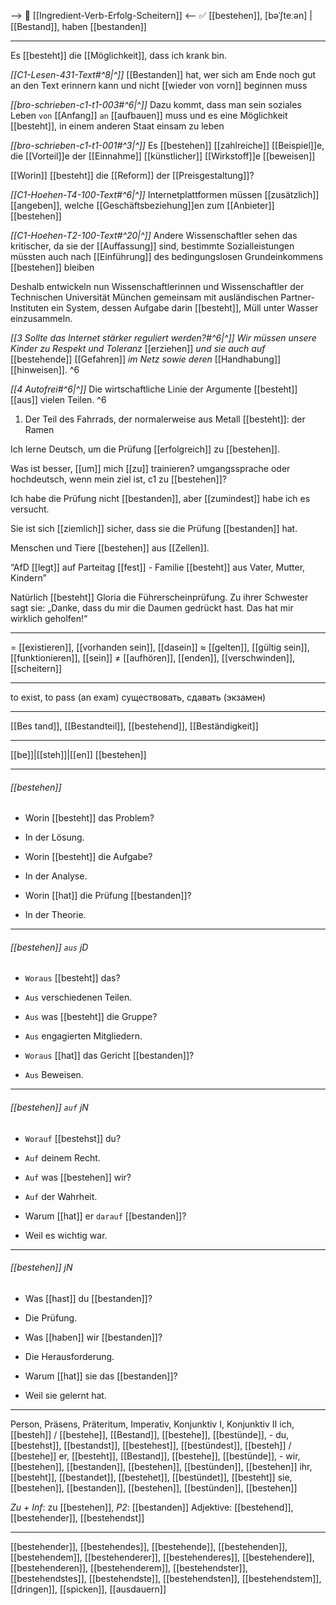 --> 🧗 [[Ingredient-Verb-Erfolg-Scheitern]] <--
✅ [[bestehen]], [bəˈʃteːən] | [[Bestand]], haben [[bestanden]]

---
Es [[besteht]] die [[Möglichkeit]], dass ich krank bin.

*[[C1-Lesen-431-Text#^8|^]]* [[Bestanden]] hat, wer sich am Ende noch gut an den Text erinnern kann und nicht [[wieder von vorn]] beginnen muss

*[[bro-schrieben-c1-t1-003#^6|^]]* Dazu kommt, dass man sein soziales Leben `von` [[Anfang]] `an` [[aufbauen]] muss und es eine Möglichkeit [[besteht]], in einem anderen Staat einsam zu leben

*[[bro-schrieben-c1-t1-001#^3|^]]* Es [[bestehen]] [[zahlreiche]] [[Beispiel]]e, die [[Vorteil]]e der [[Einnahme]] [[künstlicher]] [[Wirkstoff]]e [[beweisen]]

[[Worin]] [[besteht]] die [[Reform]] der [[Preisgestaltung]]?

*[[C1-Hoehen-T4-100-Text#^6|^]]* Internetplattformen müssen [[zusätzlich]] [[angeben]], welche [[Geschäftsbeziehung]]en zum [[Anbieter]] [[bestehen]]

*[[C1-Hoehen-T2-100-Text#^20|^]]* Andere Wissenschaftler sehen das kritischer, da sie der [[Auffassung]] sind, bestimmte Sozialleistungen müssten auch nach [[Einführung]] des bedingungslosen Grundeinkommens [[bestehen]] bleiben

Deshalb entwickeln nun Wissenschaftlerinnen und Wissenschaftler der Technischen Universität München gemeinsam mit ausländischen Partner-Instituten ein System, dessen Aufgabe darin [[besteht]], Müll unter Wasser einzusammeln.  

*[[3 Sollte das Internet stärker reguliert werden?#^6|^]]* _Wir müssen unsere Kinder zu Respekt und Toleranz_ [[erziehen]] _und sie auch auf_ [[bestehende]] [[Gefahren]] _im Netz sowie deren_ [[Handhabung]] [[hinweisen]]. ^6


*[[4 Autofrei#^6|^]]* Die wirtschaftliche Linie der Argumente [[besteht]] [[aus]] vielen Teilen. ^6

1. Der Teil des Fahrrads, der normalerweise aus Metall [[besteht]]: der Ramen 

Ich lerne Deutsch, um die Prüfung [[erfolgreich]] zu [[bestehen]].

Was ist besser, [[um]] mich [[zu]] trainieren? umgangssprache oder hochdeutsch, wenn mein ziel ist, c1 zu [[bestehen]]?

Ich habe die Prüfung nicht [[bestanden]], aber [[zumindest]] habe ich es versucht.

Sie ist sich [[ziemlich]] sicher, dass sie die Prüfung [[bestanden]] hat.

Menschen und Tiere [[bestehen]] aus [[Zellen]].

“AfD [[legt]] auf Parteitag [[fest]] - Familie [[besteht]] aus Vater, Mutter, Kindern”

Natürlich [[besteht]] Gloria die Führerscheinprüfung. Zu ihrer Schwester sagt sie: „Danke, dass du mir die Daumen gedrückt hast. Das hat mir wirklich geholfen!“

---
= [[existieren]], [[vorhanden sein]], [[dasein]]
≈ [[gelten]], [[gültig sein]], [[funktionieren]], [[sein]]
≠ [[aufhören]], [[enden]], [[verschwinden]], [[scheitern]]

---
to exist, to pass (an exam)
существовать, сдавать (экзамен)

---
[[Bes tand]], [[Bestandteil]], [[bestehend]], [[Beständigkeit]]

---
[[be]]|[[steh]]|[[en]]
[[bestehen]]


---
###### [[bestehen]]
- Worin [[besteht]] das Problem?
- In der Lösung.

- Worin [[besteht]] die Aufgabe?
- In der Analyse.

- Worin [[hat]] die Prüfung [[bestanden]]?
- In der Theorie.

---
###### [[bestehen]] `aus` jD
- `Woraus` [[besteht]] das?
- `Aus` verschiedenen Teilen.

- `Aus` was [[besteht]] die Gruppe?
- `Aus` engagierten Mitgliedern.

- `Woraus` [[hat]] das Gericht [[bestanden]]?
- `Aus` Beweisen.

---
###### [[bestehen]] `auf` jN
- `Worauf` [[bestehst]] du?
- `Auf` deinem Recht.

- `Auf` was [[bestehen]] wir?
- `Auf` der Wahrheit.

- Warum [[hat]] er `darauf` [[bestanden]]?
- Weil es wichtig war.

---
###### [[bestehen]] jN
- Was [[hast]] du [[bestanden]]?
- Die Prüfung.

- Was [[haben]] wir [[bestanden]]?
- Die Herausforderung.

- Warum [[hat]] sie das [[bestanden]]?
- Weil sie gelernt hat.

---
Person, Präsens, Präteritum, Imperativ, Konjunktiv I,  Konjunktiv II 
ich, [[besteh]] / [[bestehe]], [[Bestand]], [[bestehe]], [[bestünde]], -
du, [[bestehst]], [[bestandst]], [[bestehest]], [[bestündest]], [[besteh]] / [[bestehe]]
er, [[besteht]], [[Bestand]], [[bestehe]], [[bestünde]], -
wir, [[bestehen]], [[bestanden]], [[bestehen]], [[bestünden]], [[bestehen]]
ihr, [[besteht]], [[bestandet]], [[bestehet]], [[bestündet]], [[besteht]]
sie, [[bestehen]], [[bestanden]], [[bestehen]], [[bestünden]], [[bestehen]]

*Zu + Inf*: zu [[bestehen]], *P2*: [[bestanden]]
Adjektive: [[bestehend]], [[bestehender]], [[bestehendst]]

---
[[bestehender]], [[bestehendes]], [[bestehende]], [[bestehenden]], [[bestehendem]], [[bestehenderer]], [[bestehenderes]], [[bestehendere]], [[bestehenderen]], [[bestehenderem]], [[bestehendster]], [[bestehendstes]], [[bestehendste]], [[bestehendsten]], [[bestehendstem]], [[dringen]], [[spicken]], [[ausdauern]]